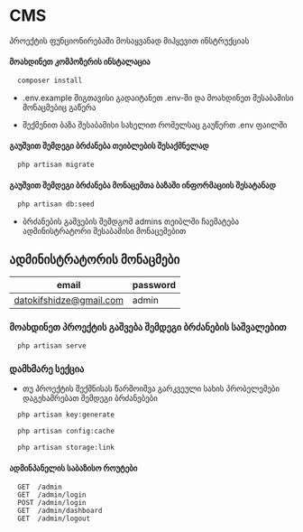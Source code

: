 # CMS

პროექტის ფუნციონირებაში მოსაყვანად მიჰყევით ინსტრუქციას


#### მოახდინეთ კომპოზერის ინსტალაცია


```bash
  composer install
```


- .env.example შიგთავისი გადაიტანეთ .env-ში და მოახდინეთ შესაბამისი მონაცმებიც გაწერა

- შექმენით ბაზა შესაბამისი სახელით რომელსაც გაუწერთ .env ფაილში

#### გაუშვით შემდეგი ბრძანება თეიბლების შესაქმნელად

```bash
  php artisan migrate
```

#### გაუშვით შემდეგი ბრძანება მონაცემთა ბაზაში ინფორმაციის შესატანად

```bash
  php artisan db:seed
```


- ბრძანების გაშვების შემდგომ admins თეიბლში ჩაემატება ადმინისტრატორი შესაბამისი მონაცემებით


## ადმინისტრატორის მონაცმები

| email                     | password                  |
| ------------------------- | ------------------------- |
| datokifshidze@gmail.com    | admin |



### მოახდინეთ პროექტის გაშვება შემდეგი ბრძანების საშვალებით

```bash
  php artisan serve
```


### დამხმარე სექცია

- თუ პროექტის შექმნისას წარმოიშვა გარკვეული სახის პრობელემები დაგეხამრებათ შემდეგი ბრძანებები

```bash
  php artisan key:generate
```
```bash
  php artisan config:cache
```
```bash
  php artisan storage:link
```

#### ადმინპანელის საბაზისო როუტები
```http
  GET  /admin
  GET  /admin/login
  POST /admin/login
  GET  /admin/dashboard
  GET  /admin/logout
